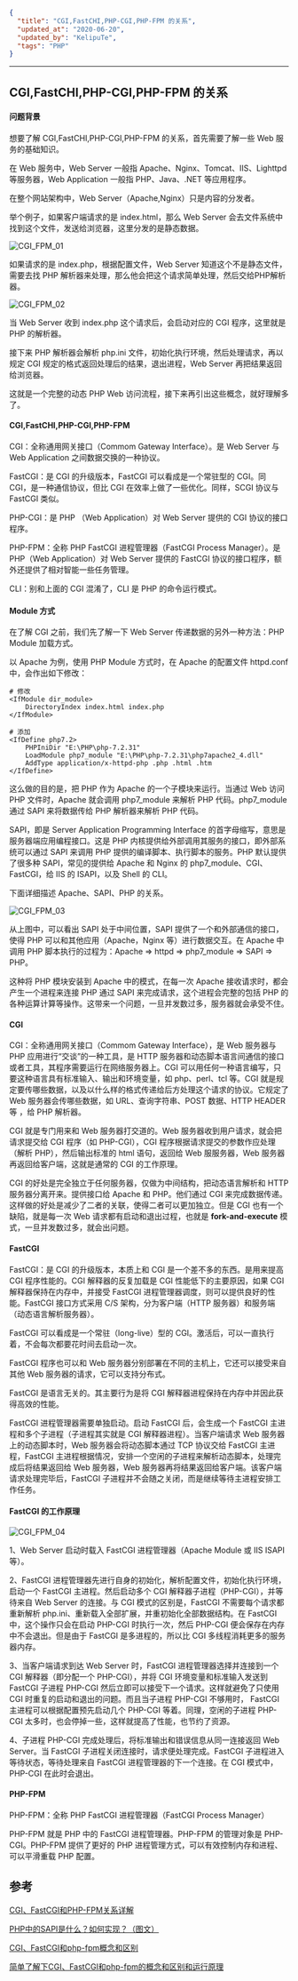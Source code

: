 ```json
{
  "title": "CGI,FastCHI,PHP-CGI,PHP-FPM 的关系",
  "updated_at": "2020-06-20",
  "updated_by": "KelipuTe",
  "tags": "PHP"
}
```

---

## CGI,FastCHI,PHP-CGI,PHP-FPM 的关系

#### 问题背景

想要了解 CGI,FastCHI,PHP-CGI,PHP-FPM 的关系，首先需要了解一些 Web 服务的基础知识。

在 Web 服务中，Web Server 一般指 Apache、Nginx、Tomcat、IIS、Lighttpd 等服务器，Web Application 一般指 PHP、Java、.NET 等应用程序。

在整个网站架构中，Web Server（Apache,Nginx）只是内容的分发者。

举个例子，如果客户端请求的是 index.html，那么 Web Server 会去文件系统中找到这个文件，发送给浏览器，这里分发的是静态数据。

![CGI_FPM_01](./CGI_FPM_01.png)

如果请求的是 index.php，根据配置文件，Web Server 知道这个不是静态文件，需要去找 PHP 解析器来处理，那么他会把这个请求简单处理，然后交给PHP解析器。

![CGI_FPM_02](./CGI_FPM_02.png)

当 Web Server 收到 index.php 这个请求后，会启动对应的 CGI  程序，这里就是 PHP 的解析器。

接下来 PHP 解析器会解析 php.ini 文件，初始化执行环境，然后处理请求，再以规定 CGI 规定的格式返回处理后的结果，退出进程，Web Server 再把结果返回给浏览器。

这就是一个完整的动态 PHP Web 访问流程，接下来再引出这些概念，就好理解多了。

#### CGI,FastCHI,PHP-CGI,PHP-FPM

CGI：全称通用网关接口（Commom Gateway Interface）。是 Web Server 与 Web Application 之间数据交换的一种协议。

FastCGI：是 CGI 的升级版本，FastCGI 可以看成是一个常驻型的 CGI。同 CGI，是一种通信协议，但比 CGI 在效率上做了一些优化。同样，SCGI 协议与 FastCGI 类似。

PHP-CGI：是 PHP （Web Application）对 Web Server 提供的 CGI 协议的接口程序。

PHP-FPM：全称 PHP FastCGI 进程管理器（FastCGI Process Manager）。是 PHP（Web Application）对 Web Server 提供的 FastCGI 协议的接口程序，额外还提供了相对智能一些任务管理。

CLI：别和上面的 CGI 混淆了，CLI 是 PHP 的命令运行模式。

#### Module 方式

在了解 CGI 之前，我们先了解一下 Web Server 传递数据的另外一种方法：PHP Module 加载方式。

以 Apache 为例，使用 PHP Module 方式时，在 Apache 的配置文件 httpd.conf 中，会作出如下修改：

```
# 修改
<IfModule dir_module>
    DirectoryIndex index.html index.php
</IfModule>

# 添加
<IfDefine php7.2>
    PHPIniDir "E:\PHP\php-7.2.31"
    LoadModule php7_module "E:\PHP\php-7.2.31\php7apache2_4.dll"
    AddType application/x-httpd-php .php .html .htm
</IfDefine>
```

这么做的目的是，把 PHP 作为 Apache 的一个子模块来运行。当通过 Web 访问 PHP 文件时，Apache 就会调用 php7_module 来解析 PHP 代码。php7_module 通过 SAPI 来将数据传给 PHP 解析器来解析 PHP 代码。

SAPI，即是 Server Application Programming Interface 的首字母缩写，意思是服务器端应用编程接口。这是 PHP 内核提供给外部调用其服务的接口，即外部系统可以通过 SAPI 来调用 PHP 提供的编译脚本、执行脚本的服务。PHP 默认提供了很多种 SAPI，常见的提供给 Apache 和 Nginx 的 php7_module、CGI、FastCGI，给 IIS 的 ISAPI，以及 Shell 的 CLI。

下面详细描述 Apache、SAPI、PHP 的关系。

![CGI_FPM_03](E:\Workspace\NotesManuscript\PHP\PHP\CGI_FPM_03.png)

从上图中，可以看出 SAPI 处于中间位置，SAPI 提供了一个和外部通信的接口，使得 PHP 可以和其他应用（Apache，Nginx 等）进行数据交互。在 Apache 中调用 PHP 脚本执行的过程为：Apache => httpd => php7_module => SAPI => PHP。

这种将 PHP 模块安装到 Apache 中的模式，在每一次 Apache 接收请求时，都会产生一个进程来连接 PHP 通过 SAPI 来完成请求，这个进程会完整的包括 PHP 的各种运算计算等操作。这带来一个问题，一旦并发数过多，服务器就会承受不住。

#### CGI

CGI：全称通用网关接口（Commom Gateway Interface），是 Web 服务器与 PHP 应用进行“交谈”的一种工具，是 HTTP 服务器和动态脚本语言间通信的接口或者工具，其程序需要运行在网络服务器上。CGI 可以用任何一种语言编写，只要这种语言具有标准输入、输出和环境变量，如 php、perl、tcl 等。CGI 就是规定要传哪些数据，以及以什么样的格式传递给后方处理这个请求的协议。它规定了 Web 服务器会传哪些数据，如 URL、查询字符串、POST 数据、HTTP HEADER 等 ，给 PHP 解析器。

CGI 就是专门用来和 Web 服务器打交道的。Web 服务器收到用户请求，就会把请求提交给 CGI 程序（如 PHP-CGI），CGI 程序根据请求提交的参数作应处理（解析 PHP），然后输出标准的 html 语句，返回给 Web 服服务器，Web 服务器再返回给客户端，这就是通常的 CGI 的工作原理。

CGI 的好处是完全独立于任何服务器，仅做为中间结构，把动态语言解析和 HTTP 服务器分离开来。提供接口给 Apache 和 PHP。他们通过 CGI 来完成数据传递。这样做的好处是减少了二者的关联，使得二者可以更加独立。但是 CGI 也有一个缺陷，就是每一次 Web 请求都有启动和退出过程，也就是 **fork-and-execute** 模式，一旦并发数过多，就会出问题。

#### FastCGI

FastCGI：是 CGI 的升级版本，本质上和 CGI 是一个差不多的东西。是用来提高 CGI 程序性能的。CGI 解释器的反复加载是 CGI 性能低下的主要原因，如果 CGI 解释器保持在内存中，并接受 FastCGI 进程管理器调度，则可以提供良好的性能。FastCGI 接口方式采用 C/S 架构，分为客户端（HTTP 服务器）和服务端（动态语言解析服务器）。

FastCGI 可以看成是一个常驻（long-live）型的 CGI。激活后，可以一直执行着，不会每次都要花时间去启动一次。

FastCGI 程序也可以和 Web 服务器分别部署在不同的主机上，它还可以接受来自其他 Web 服务器的请求，它可以支持分布式。

FastCGI 是语言无关的。其主要行为是将 CGI 解释器进程保持在内存中并因此获得高效的性能。

FastCGI 进程管理器需要单独启动。启动 FastCGI 后，会生成一个 FastCGI 主进程和多个子进程（子进程其实就是 CGI 解释器进程）。当客户端请求 Web 服务器上的动态脚本时，Web 服务器会将动态脚本通过 TCP 协议交给 FastCGI 主进程，FastCGI 主进程根据情况，安排一个空闲的子进程来解析动态脚本，处理完成后将结果返回给 Web 服务器，Web 服务器再将结果返回给客户端。该客户端请求处理完毕后，FastCGI 子进程并不会随之关闭，而是继续等待主进程安排工作任务。

#### FastCGI 的工作原理

![CGI_FPM_04](E:\Workspace\NotesManuscript\PHP\PHP\CGI_FPM_04.png)

1、Web Server 启动时载入 FastCGI 进程管理器（Apache Module 或 IIS ISAPI 等）。

2、FastCGI 进程管理器先进行自身的初始化，解析配置文件，初始化执行环境，启动一个 FastCGI 主进程。然后启动多个 CGI 解释器子进程（PHP-CGI），并等待来自 Web Server 的连接。与 CGI 模式的区别是，FastCGI 不需要每个请求都重新解析 php.ini、重新载入全部扩展，并重初始化全部数据结构。在 FastCGI 中，这个操作只会在启动 PHP-CGI 时执行一次，然后 PHP-CGI 便会保存在内存中不会退出。但是由于 FastCGI 是多进程的，所以比 CGI 多线程消耗更多的服务器内存。

3、当客户端请求到达 Web Server 时，FastCGI 进程管理器选择并连接到一个 CGI 解释器（即分配一个 PHP-CGI），并将 CGI 环境变量和标准输入发送到 FastCGI 子进程 PHP-CGI 然后立即可以接受下一个请求。这样就避免了只使用 CGI 时重复的启动和退出的问题。而且当子进程 PHP-CGI 不够用时， FastCGI 主进程可以根据配置预先启动几个 PHP-CGI 等着。同理，空闲的子进程 PHP-CGI 太多时，也会停掉一些，这样就提高了性能，也节约了资源。

4、子进程 PHP-CGI 完成处理后，将标准输出和错误信息从同一连接返回 Web Server。当 FastCGI 子进程关闭连接时，请求便处理完成。FastCGI 子进程进入等待状态，等待处理来自 FastCGI 进程管理器的下一个连接。在 CGI 模式中， PHP-CGI 在此时会退出。

#### PHP-FPM

PHP-FPM：全称 PHP FastCGI 进程管理器（FastCGI Process Manager）

PHP-FPM 就是 PHP 中的 FastCGI 进程管理器。PHP-FPM 的管理对象是 PHP-CGI。PHP-FPM 提供了更好的 PHP 进程管理方式，可以有效控制内存和进程、可以平滑重载 PHP 配置。


## 参考

[CGI、FastCGI和PHP-FPM关系详解](https://www.cnblogs.com/zzx-hjl/p/10583849.html)

[PHP中的SAPI是什么？如何实现？（图文）](https://www.php.cn/php-weizijiaocheng-410435.html)

[CGI、FastCGI和php-fpm概念和区别](https://blog.csdn.net/IT_10/article/details/92801153)

[简单了解下CGI、FastCGI和php-fpm的概念和区别和运行原理](https://www.cnblogs.com/wt645631686/p/8065103.html)
